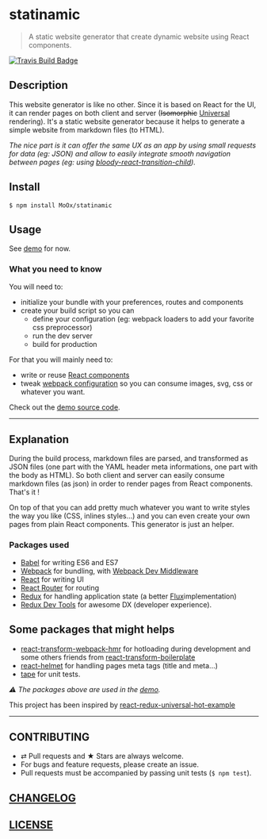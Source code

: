 # statinamic

> A static website generator that create dynamic website using React components.

[![Travis Build Badge](https://img.shields.io/travis/MoOx/statinamic/master.svg)](https://travis-ci.org/MoOx/statinamic)

## Description

This website generator is like no other. Since it is based on React for the UI,
it can render pages on both client and server
(~~Isomorphic~~ [Universal](https://medium.com/@mjackson/universal-javascript-4761051b7ae9)
rendering).
It's a static website generator because it helps to generate a simple website
from markdown files (to HTML).

_The nice part is it can offer the same UX as an app by using small requests for
data (eg: JSON) and allow to easily integrate smooth navigation between pages
(eg: using [bloody-react-transition-child](https://github.com/bloodyowl/react-transition-child))._


## Install

```console
$ npm install MoOx/statinamic
```

## Usage

See [demo](demo) for now.

### What you need to know

You will need to:

* initialize your bundle with your preferences, routes and components
* create your build script so you can
  * define your configuration
    (eg: webpack loaders to add your favorite css preprocessor)
  * run the dev server
  * build for production

For that you will mainly need to:

* write or reuse [React components](http://react-components.com/)
* tweak [webpack configuration](http://webpack.github.io/docs)
  so you can consume images, svg, css or whatever you want.

Check out the [demo source code](demo).

---

## Explanation

During the build process, markdown files are parsed, and transformed as JSON
files (one part with the YAML header meta informations, one part with the body
as HTML).
So both client and server can easily consume markdown files (as json) in order
to render pages from React components. That's it !

On top of that you can add pretty much whatever you want to write styles the way
you like (CSS, inlines styles...) and you can even create your own pages from
plain React components. This generator is just an helper.

### Packages used

* [Babel](http://babeljs.io)
  for writing ES6 and ES7
* [Webpack](http://webpack.github.io)
  for bundling,
  with [Webpack Dev Middleware](http://webpack.github.io/docs/webpack-dev-server.html)
* [React](https://github.com/facebook/react)
  for writing UI
* [React Router](https://github.com/rackt/react-router)
  for routing
* [Redux](https://github.com/gaearon/redux)
  for handling application state
  (a better [Flux](http://facebook.github.io/flux/)implementation)
* [Redux Dev Tools](https://github.com/gaearon/redux-devtools)
  for awesome DX (developer experience).

## Some packages that might helps

* [react-transform-webpack-hmr](https://github.com/gaearon/react-transform-webpack-hmr)
  for hotloading during development and some others friends from
  [react-transform-boilerplate](https://github.com/gaearon/react-transform-boilerplate)
* [react-helmet](https://github.com/nfl/react-helmet)
  for handling pages meta tags (title and meta...)
* [tape](https://github.com/substack/tape)
  for unit tests.

_⚠︎ The packages above are used in the [demo](demo)._

This project has been inspired by
[react-redux-universal-hot-example](https://github.com/erikras/react-redux-universal-hot-example/)


---

## CONTRIBUTING

* ⇄ Pull requests and ★ Stars are always welcome.
* For bugs and feature requests, please create an issue.
* Pull requests must be accompanied by passing unit tests (`$ npm test`).

## [CHANGELOG](CHANGELOG.md)

## [LICENSE](LICENSE)
